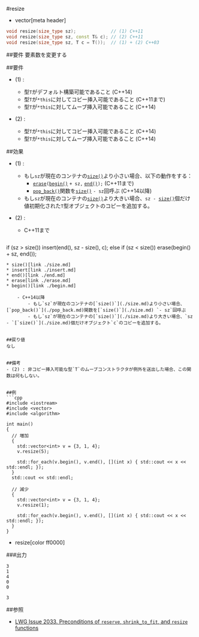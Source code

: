 #resize
* vector[meta header]

```cpp
void resize(size_type sz);             // (1) C++11
void resize(size_type sz, const T& c); // (2) C++11
void resize(size_type sz, T c = T());  // (1) + (2) C++03
```

##要件
要素数を変更する


##要件
- (1) :
    - 型`T`がデフォルト構築可能であること (C++14)
    - 型`T`が`*this`に対してコピー挿入可能であること (C++11まで)
    - 型`T`が`*this`に対してムーブ挿入可能であること (C++14)

- (2) :
    - 型`T`が`*this`に対してコピー挿入可能であること (C++14)
    - 型`T`が`*this`に対してムーブ挿入可能であること (C++14)


##効果
- (1) :
    - もし`sz`が現在のコンテナの[`size()`](./size.md)より小さい場合、以下の動作をする：
        - [`erase`](./erase.md)`(`[`begin()`](./begin.md) `+ sz,` [`end()`](./end.md)`);` (C++11まで)
        - [`pop_back()`](./pop_back.md)関数を[`size()`](./size.md) `- sz`回呼ぶ (C++14以降)
    - もし`sz`が現在のコンテナの[`size()`](./size.md)より大きい場合、`sz - `[`size()`](./size.md)個だけ値初期化された`T`型オブジェクトのコピーを追加する。


- (2) :
    - C++11まで

    ```cpp
if (sz > size())
  insert(end(), sz - size(), c);
else if (sz < size())
  erase(begin() + sz, end());
```
* size()[link ./size.md]
* insert[link ./insert.md]
* end()[link ./end.md]
* erase[link ./erase.md]
* begin()[link ./begin.md]

    - C++14以降
        - もし`sz`が現在のコンテナの[`size()`](./size.md)より小さい場合、[`pop_back()`](./pop_back.md)関数を[`size()`](./size.md) `- sz`回呼ぶ
        - もし`sz`が現在のコンテナの[`size()`](./size.md)より大きい場合、`sz - `[`size()`](./size.md)個だけオブジェクト`c`のコピーを追加する。


##戻り値
なし


##備考
- (2) : 非コピー挿入可能な型`T`のムーブコンストラクタが例外を送出した場合、この関数は何もしない。


##例
```cpp
#include <iostream>
#include <vector>
#include <algorithm>

int main()
{
  // 増加
  {
    std::vector<int> v = {3, 1, 4};
    v.resize(5);

    std::for_each(v.begin(), v.end(), [](int x) { std::cout << x << std::endl; });
  }
  std::cout << std::endl;

  // 減少
  {
    std::vector<int> v = {3, 1, 4};
    v.resize(1);

    std::for_each(v.begin(), v.end(), [](int x) { std::cout << x << std::endl; });
  }
}
```
* resize[color ff0000]

###出力
```
3
1
4
0
0

3
```


##参照
- [LWG Issue 2033. Preconditions of `reserve`, `shrink_to_fit`, and `resize` functions](http://www.open-std.org/jtc1/sc22/wg21/docs/lwg-defects.html#2033)

